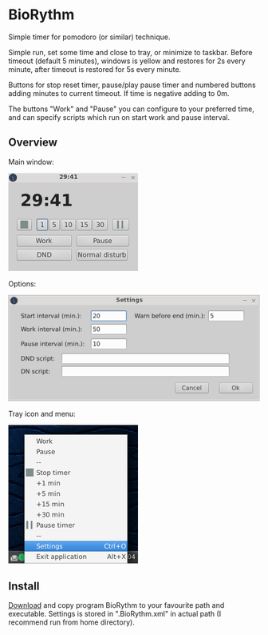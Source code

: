 # BioRythm

Simple timer for pomodoro (or similar) technique.

Simple run, set some time and close to tray, or minimize to taskbar. Before
timeout (default 5 minutes), windows is yellow and restores for 2s every minute, after
timeout is restored for 5s every minute.

Buttons for stop reset timer, pause/play pause timer and numbered buttons
adding minutes to current timeout. If time is negative adding to 0m.

The buttons "Work" and "Pause" you can configure to your preferred time, and
can specify scripts which run on start work and pause interval.

## Overview

Main window:

![Main window](screenshots/main.png)

Options:

![Options](screenshots/options.png)

Tray icon and menu:

![Tray icon and menu](screenshots/traymenu.png)

## Install

[Download](https://github.com/martinlebeda/BioRythm/releases) and copy program BioRythm to your favourite path and executable. Settings is stored in ".BioRythm.xml" in actual path (I recommend run from home directory).
